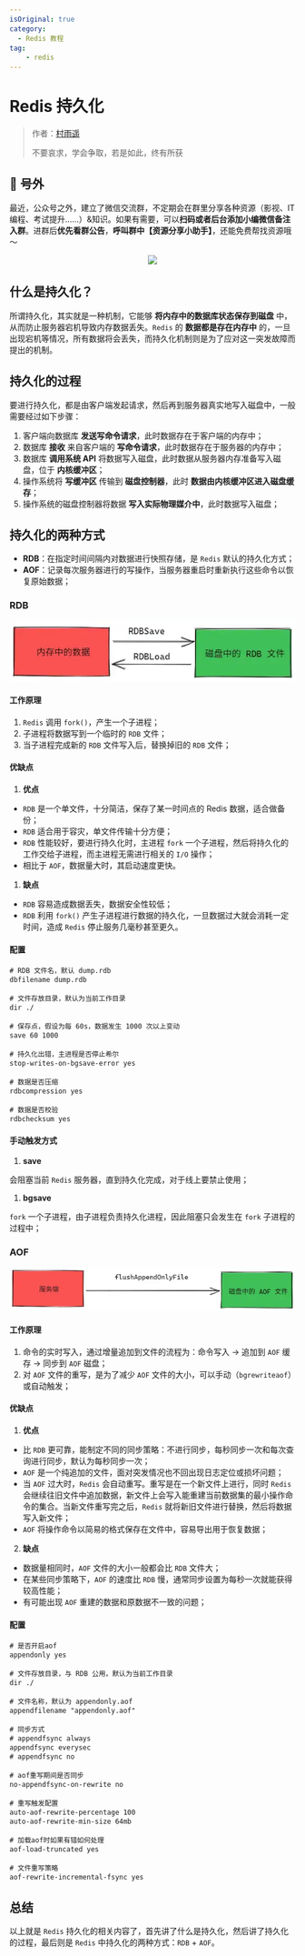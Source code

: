 ```yaml
---
isOriginal: true
category:
  - Redis 教程
tag:
    - redis
---
```


# Redis 持久化

> 作者：[村雨遥](https://github.com/cunyu1943)
> 
> 不要哀求，学会争取，若是如此，终有所获
>

## 🎈 号外

最近，公众号之外，建立了微信交流群，不定期会在群里分享各种资源（影视、IT 编程、考试提升……）&知识。如果有需要，可以**扫码或者后台添加小编微信备注入群**。进群后**优先看群公告**，**呼叫群中【资源分享小助手】**，还能免费帮找资源哦～

<center>
<img src="/contact/wxgroup.jpg" width="150"> 
</center>

## 什么是持久化？

所谓持久化，其实就是一种机制，它能够 **将内存中的数据库状态保存到磁盘** 中，从而防止服务器宕机导致内存数据丢失。`Redis` 的 **数据都是存在内存中** 的，一旦出现宕机等情况，所有数据将会丢失，而持久化机制则是为了应对这一突发故障而提出的机制。

## 持久化的过程

要进行持久化，都是由客户端发起请求，然后再到服务器真实地写入磁盘中，一般需要经过如下步骤：

1.  客户端向数据库 **发送写命令请求**，此时数据存在于客户端的内存中；
2.  数据库 **接收** 来自客户端的 **写命令请求**，此时数据存在于服务器的内存中；
3.  数据库 **调用系统 API** 将数据写入磁盘，此时数据从服务器内存准备写入磁盘，位于 **内核缓冲区**；
4.  操作系统将 **写缓冲区** 传输到 **磁盘控制器**，此时 **数据由内核缓冲区进入磁盘缓存**；
5.  操作系统的磁盘控制器将数据 **写入实际物理媒介中**，此时数据写入磁盘；

## 持久化的两种方式

-   **RDB**：在指定时间间隔内对数据进行快照存储，是 `Redis` 默认的持久化方式；
-   **AOF**：记录每次服务器进行的写操作，当服务器重启时重新执行这些命令以恢复原始数据；

### RDB

![](assets/20221016-persistence/9da8b3765509b2d69aa52f4d186a7701.webp)

#### 工作原理

1.  `Redis` 调用 `fork()`，产生一个子进程；
2.  子进程将数据写到一个临时的 `RDB` 文件；
3.  当子进程完成新的 `RDB` 文件写入后，替换掉旧的 `RDB` 文件；

#### 优缺点

1.  **优点** 

-   `RDB` 是一个单文件，十分简洁，保存了某一时间点的 Redis 数据，适合做备份；
-   `RDB` 适合用于容灾，单文件传输十分方便；
-   `RDB` 性能较好，要进行持久化时，主进程 `fork` 一个子进程，然后将持久化的工作交给子进程，而主进程无需进行相关的 `I/O` 操作；
-   相比于 `AOF`，数据量大时，其启动速度更快。

1.  **缺点** 

-   `RDB` 容易造成数据丢失，数据安全性较低；
-   `RDB` 利用 `fork()` 产生子进程进行数据的持久化，一旦数据过大就会消耗一定时间，造成 `Redis`  停止服务几毫秒甚至更久。

#### 配置

```properties
# RDB 文件名，默认 dump.rdb
dbfilename dump.rdb

# 文件存放目录，默认为当前工作目录
dir ./

# 保存点，假设为每 60s，数据发生 1000 次以上变动
save 60 1000

# 持久化出错，主进程是否停止希尔
stop-writes-on-bgsave-error yes

# 数据是否压缩
rdbcompression yes

# 数据是否校验
rdbchecksum yes
```

#### 手动触发方式

1.  **save**

会阻塞当前 `Redis` 服务器，直到持久化完成，对于线上要禁止使用；

1.  **bgsave**

`fork` 一个子进程，由子进程负责持久化进程，因此阻塞只会发生在 `fork` 子进程的过程中；

### AOF

![](assets/20221016-persistence/97c86fe924d22384d36088a0b2989bf3.webp)

#### 工作原理

1.  命令的实时写入，通过增量追加到文件的流程为：命令写入 -> 追加到 `AOF` 缓存 -> 同步到 `AOF` 磁盘；
2.  对 `AOF` 文件的重写，是为了减少 `AOF` 文件的大小，可以手动（`bgrewriteaof`）或自动触发；

#### 优缺点

1.  **优点** 

-   比 `RDB` 更可靠，能制定不同的同步策略：不进行同步，每秒同步一次和每次查询进行同步，默认为每秒同步一次；
-   `AOF` 是一个纯追加的文件，面对突发情况也不回出现日志定位或损坏问题；
-   当 `AOF` 过大时，`Redis` 会自动重写。重写是在一个新文件上进行，同时 `Redis` 会继续往旧文件中追加数据，新文件上会写入能重建当前数据集的最小操作命令的集合。当新文件重写完之后，`Redis` 就将新旧文件进行替换，然后将数据写入新文件；
-   `AOF` 将操作命令以简易的格式保存在文件中，容易导出用于恢复数据；

2. **缺点** 

-   数据量相同时，`AOF` 文件的大小一般都会比 `RDB` 文件大；
-   在某些同步策略下，`AOF` 的速度比 `RDB` 慢，通常同步设置为每秒一次就能获得较高性能；
-   有可能出现 `AOF` 重建的数据和原数据不一致的问题；

#### 配置

```properties
# 是否开启aof
appendonly yes

# 文件存放目录，与 RDB 公用，默认为当前工作目录
dir ./

# 文件名称，默认为 appendonly.aof 
appendfilename "appendonly.aof"

# 同步方式
# appendfsync always
appendfsync everysec
# appendfsync no

# aof重写期间是否同步
no-appendfsync-on-rewrite no

# 重写触发配置
auto-aof-rewrite-percentage 100
auto-aof-rewrite-min-size 64mb

# 加载aof时如果有错如何处理
aof-load-truncated yes

# 文件重写策略
aof-rewrite-incremental-fsync yes
```

## 总结

以上就是 `Redis` 持久化的相关内容了，首先讲了什么是持久化，然后讲了持久化的过程，最后则是 `Redis` 中持久化的两种方式：`RDB` + `AOF`。
